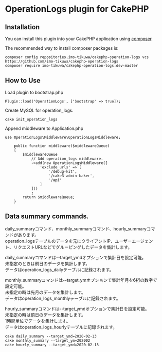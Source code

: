 # OperationLogs plugin for CakePHP

## Installation

You can install this plugin into your CakePHP application using [composer](https://getcomposer.org).

The recommended way to install composer packages is:

```
composer config repositories.imo-tikuwa/cakephp-operation-logs vcs https://github.com/imo-tikuwa/cakephp-operation-logs
composer require imo-tikuwa/cakephp-operation-logs:dev-master
```

## How to Use
Load plugin to bootstrap.php
```
Plugin::load('OperationLogs', ['bootstrap' => true]);
```

Create MySQL for operation_logs.
```
cake init_operation_logs
```

Append middleware to Application.php
```
use OperationLogs\Middleware\OperationLogsMiddleware;

    public function middleware($middlewareQueue)
    {
        $middlewareQueue
            // Add operation_logs middleware.
            ->add(new OperationLogsMiddleware([
                'exclude_urls' => [
                    '/debug-kit',
                    '/cake3-admin-baker',
                    '/api'
                ]
            ]))
            ;
        return $middlewareQueue;
    }
```

## Data summary commands.
daily_summaryコマンド、monthly_summaryコマンド、hourly_summaryコマンドがあります。  
operation_logsテーブルのデータを元にクライアントIP、ユーザーエージェント、リクエストURLなどでグルーピングしたデータを集計します。  

daily_summaryコマンドは--target_ymdオプションで集計日を設定可能。  
未指定のときは前日のデータを集計します。  
データはoperation_logs_dailyテーブルに記録されます。  

monthly_summaryコマンドは--target_ymオプションで集計年月を6桁の数字で設定可能。  
未指定の時は先月のデータを集計します。  
データはoperation_logs_monthlyテーブルに記録されます。  

hourly_summaryコマンドは--target_ymdオプションで集計日を設定可能。  
未指定の時は前日のデータを集計します。  
1時間単位でデータを集計します。  
データはoperation_logs_hourlyテーブルに記録されます。
```
cake daily_summary --target_ymd=2020-02-13
cake monthly_summary --target_ym=202002
cake hourly_summary --target_ymd=2020-02-13
```
